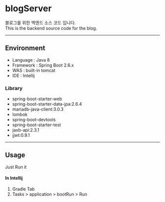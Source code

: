 # blogServer

블로그를 위한 백엔드 소스 코드 입니다.  
This is the backend source code for the blog.  

---

## Environment
- Language : Java 8
- Framework : Spring Boot 2.6.x
- WAS : built-in tomcat
- IDE : Intellij

### Library
- spring-boot-starter-web
- spring-boot-starter-data-jpa:2.6.4
- mariadb-java-client:3.0.3
- lombok
- spring-boot-devtools
- spring-boot-starter-test
- jaxb-api:2.3.1
- jjwt:0.9.1


---

## Usage

Just Run it

#### In Intellij
1. Gradle Tab
2. Tasks > application > bootRun > Run
 

